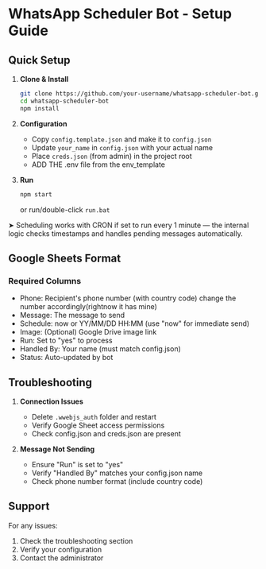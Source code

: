 # WhatsApp Scheduler Bot - Setup Guide

## Quick Setup

1. **Clone & Install**
   ```bash
   git clone https://github.com/your-username/whatsapp-scheduler-bot.git
   cd whatsapp-scheduler-bot
   npm install
   ```

2. **Configuration**
   - Copy `config.template.json` and make it to `config.json`
   - Update `your_name` in `config.json` with your actual name
   - Place `creds.json` (from admin) in the project root
   - ADD THE .env file from the env_template

3. **Run**
   ```bash
   npm start
   ```
   or run/double-click `run.bat`
   
➤ Scheduling works with CRON if set to run every 1 minute — the internal logic checks timestamps and handles pending messages automatically.

## Google Sheets Format

### Required Columns
- Phone: Recipient's phone number (with country code) change the number accordingly(rightnow it has mine)
- Message: The message to send
- Schedule: now or YY/MM/DD HH:MM (use "now" for immediate send)
- Image: (Optional) Google Drive image link
- Run: Set to "yes" to process
- Handled By: Your name (must match config.json)
- Status: Auto-updated by bot

## Troubleshooting

1. **Connection Issues**
   - Delete `.wwebjs_auth` folder and restart
   - Verify Google Sheet access permissions
   - Check config.json and creds.json are present

2. **Message Not Sending**
   - Ensure "Run" is set to "yes"
   - Verify "Handled By" matches your config.json name
   - Check phone number format (include country code)

## Support

For any issues:
1. Check the troubleshooting section
2. Verify your configuration
3. Contact the administrator 
